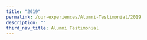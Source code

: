 ```yaml
---
title: "2019"
permalink: /our-experiences/Alumni-Testimonial/2019
description: ""
third_nav_title: Alumni Testimonial
---
```

